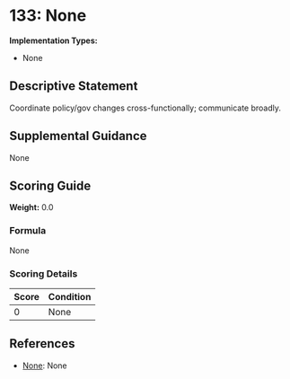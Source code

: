 # 133: None

**Implementation Types:**
- None

## Descriptive Statement

Coordinate policy/gov changes cross-functionally; communicate broadly.

## Supplemental Guidance

None

## Scoring Guide

**Weight:** 0.0

### Formula

None

### Scoring Details

| Score | Condition |
| ----- | --------- |
| 0 | None |

## References

- [None](None): None

